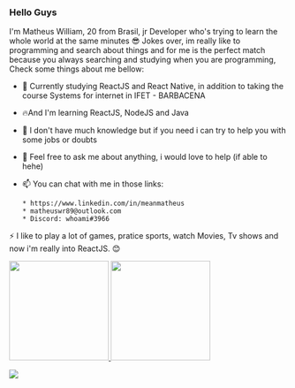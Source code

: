 ### Hello Guys

     
   I'm Matheus William, 20 from Brasil, jr Developer who's trying to learn the whole world at the same minutes :sunglasses: 
   Jokes over, im really like to programming and search about things and for me is the perfect match because you always searching and studying when you are programming,
   Check some things about me bellow:

- 🔭 Currently studying ReactJS and React Native, in addition to taking the course Systems for internet in IFET - BARBACENA
- :fire:And I'm learning ReactJS, NodeJS and Java
- 🤔 I don't have much knowledge but if you need i can try to help you with some jobs or doubts
- 💬 Feel free to ask me about anything, i would love to help (if able to hehe)
- 📫 You can chat with me in those links: 

      * https://www.linkedin.com/in/meanmatheus
      * matheuswr89@outlook.com
      * Discord: whoami#3966
      
 ⚡ I like to play a lot of games, pratice sports, watch Movies, Tv shows and now i'm really into ReactJS. :blush:

<div>
  <a href="https://github.com/matheuswr89">
  <img height="180em" src="https://github-readme-stats-eight-theta.vercel.app/api?username=matheuswr89&show_icons=true&theme=dracula&include_all_commits=true&count_private=true"/>
  <img height="180em" src="https://github-readme-stats-eight-theta.vercel.app/api/top-langs/?username=matheuswr89&layout=compact&langs_count=8&theme=dracula"/>
<div>

![](https://komarev.com/ghpvc/?username=matheuswr89)
